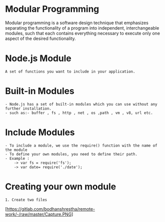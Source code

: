 # Modular Programming

Modular programming is a software design technique that emphasizes separating the functionality of a program into independent, interchangeable modules, such that each contains everything necessary to execute only one aspect of the desired functionality.

# Node.js Module

    A set of functions you want to include in your application.

# Built-in Modules

    - Node.js has a set of built-in modules which you can use without any further installation.
    - such as:- buffer , fs , http , net , os ,path , vm , v8, url etc.

# Include Modules

    - To include a module, we use the require() function with the name of the module
    - To define your own modules, you need to define their path.
    - Example :
        -> var fs = require('fs');
        -> var date= require('./date');

# Creating your own module

    1. Create two files

[https://gitlab.com/bodhanshrestha/remote-work/-/raw/master/Capture.PNG]
